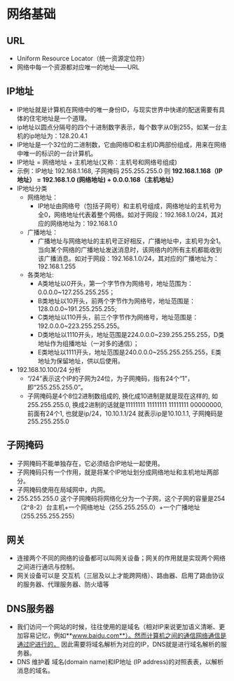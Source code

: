 # 网络基础

## URL
- Uniform Resource Locator（统一资源定位符）
- 网络中每一个资源都对应唯一的地址——URL


## IP地址
- IP地址就是计算机在网络中的唯一身份ID，与现实世界中快递的配送需要有具体的住宅地址是一个道理。
- ip地址以圆点分隔号的四个十进制数字表示，每个数字从0到255，如某一台主机的ip地址为：128.20.4.1
- IP地址是一个32位的二进制数，它由网络ID和主机ID两部份组成，用来在网络中唯一的标识的一台计算机。
- IP地址 = 网络地址 + 主机地址(又称：主机号和网络号组成)
- 示例：IP地址 192.168.1.168, 子网掩码 255.255.255.0 则 **192.168.1.168（IP地址） = 192.168.1.0 (网络地址) + 0.0.0.168（主机地址）**
- IP地址分类
  - 网络地址： 
    - IP地址由网络号（包括子网号）和主机号组成，网络地址的主机号为全0，网络地址代表着整个网络。如对于网段：192.168.1.0/24，其对应的网络地址为：192.168.1.0
  - 广播地址：    
    - 广播地址与网络地址的主机号正好相反，广播地址中，主机号为全1。当向某个网络的广播地址发送消息时，该网络内的所有主机都能收到该广播消息。如对于网段：192.168.1.0/24，其对应的广播地址为：192.168.1.255
  - 各类地址:
    - A类地址以0开头，第一个字节作为网络号，地址范围为：0.0.0.0~127.255.255.255；
    - B类地址以10开头，前两个字节作为网络号，地址范围是：128.0.0.0~191.255.255.255;
    - C类地址以110开头，前三个字节作为网络号，地址范围是：192.0.0.0~223.255.255.255。
    - D类地址以1110开头，地址范围是224.0.0.0~239.255.255.255，D类地址作为组播地址（一对多的通信）；
    - E类地址以1111开头，地址范围是240.0.0.0~255.255.255.255，E类地址为保留地址，供以后使用。
-  192.168.10.100/24 分析
   - “/24”表示这个IP的子网为24位，为子网掩码，指有24个“1”，即“255.255.255.0”。
   - 子网掩码是4个8位2进制数组成的, 换化成10进制是就是现在这样的, 如255.255.255.0, 换成2进制的话就是11111111 11111111 11111111 00000000, 前面有24个1, 也就是ip/24，10.10.1.1/24 就表示ip是10.10.1.1, 子网掩码是255.255.255.0

## 子网掩码
- 子网掩码不能单独存在，它必须结合IP地址一起使用。
- 子网掩码只有一个作用，就是将某个IP地址划分成网络地址和主机地址两部分。
- 子网掩码使用在局域网中，内网。
-  255.255.255.0 这个子网掩码将网络化分为一个子网，这个子网的容量是254（2^8-2）台主机+一个网络地址（255.255.255.0）+一个广播地址（255.255.255.255）

## 网关
- 连接两个不同的网络的设备都可以叫网关设备；网关的作用就是实现两个网络之间进行通讯与控制。
- 网关设备可以是 交互机（三层及以上才能跨网络）、路由器、启用了路由协议的服务器、代理服务器、防火墙等

## DNS服务器
- 我们访问一个网站的时候，往往使用的是域名（相对IP来说更加语义清晰、更加容易记忆，例如**www.baidu.com**）。然而计算机之间的通信网络通信是通过IP进行的， 因此需要将域名解析为对应的IP，DNS就是进行域名解析的服务器。
- DNS 维护着 域名(domain name)和IP地址 (IP address)的对照表表，以解析消息的域名。

